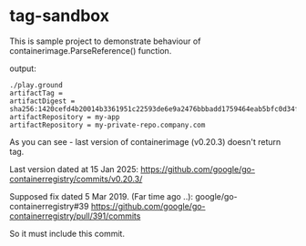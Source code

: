 # tag-sandbox

This is sample project to demonstrate behaviour of containerimage.ParseReference() function. 

output:

```
./play.ground 
artifactTag = 
artifactDigest = sha256:1420cefd4b20014b3361951c22593de6e9a2476bbbadd1759464eab5bfc0d34f
artifactRepository = my-app
artifactRepository = my-private-repo.company.com
```

As you can see - last version of containerimage (v0.20.3) doesn't return tag.

Last version dated at 15 Jan 2025:
https://github.com/google/go-containerregistry/commits/v0.20.3/

Supposed fix dated 5 Mar 2019. (Far time ago ..):
google/go-containerregistry#39
https://github.com/google/go-containerregistry/pull/391/commits

So it must include this commit.